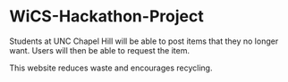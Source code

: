 # WiCS-Hackathon-Project

Students at UNC Chapel Hill will be able to post items that they no longer want. Users will then be able to request the item.

This website reduces waste and encourages recycling.
